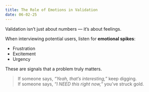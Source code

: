 ```yaml
---
title: The Role of Emotions in Validation
date: 06-02-25
---
```


Validation isn’t just about numbers — it’s about feelings.

When interviewing potential users, listen for **emotional spikes**:

- Frustration
- Excitement
- Urgency

These are signals that a problem truly matters.

> If someone says, _“Yeah, that’s interesting,”_ keep digging.  
> If someone says, _“I NEED this right now,”_ you’ve struck gold.
